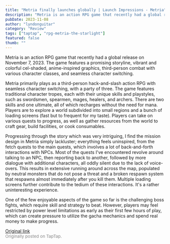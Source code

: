 ```yaml
---
title: "Metria finally launches globally | Launch Impressions - Metria"
description: "Metria is an action RPG game that recently had a global release on November 7, 2023. The game features a promising storyline, vibrant and colorful cel-shaded, anime-inspired graphics, third-person combat with various character classes, and seamless character switching."
pubDate: 2023-11-08
author: "lyndonguitar"
category: "Review"
tags: ["taptap", "rpg-metria-the-starlight"]
featured: false
thumb: ""
---
```


Metria is an action RPG game that recently had a global release on November 7, 2023. The game features a promising storyline, vibrant and colorful cel-shaded, anime-inspired graphics, third-person combat with various character classes, and seamless character switching.

Metria primarily plays as a third-person hack-and-slash action RPG with seamless character switching, with a party of three. The game features traditional character tropes, each with their unique skills and playstyles, such as swordsmen, spearmen, mages, healers, and archers. There are two skills and one ultimate, all of which recharges without the need for mana. Players are to explore a world subdivided into small regions and a bunch of loading screens (fast but to frequent for my taste). Players can take on various quests to progress, as well as gather resources from the world to craft gear, build facilities, or cook consumables.

Progressing through the story which was very intriguing, I find the mission design in Metria simply lackluster; everything feels uninspired, from the fetch quests to the main quests, which involves a lot of back-and-forth interactions with NPCs. Most of the quests I've encountered revolve around talking to an NPC, then reporting back to another, followed by more dialogue with additional characters, all oddly silent due to the lack of voice-overs. This results in extensive running around across the map, populated by neutral monsters that do not pose a threat and a broken respawn system that respawns almost immediately after you kill them. Multiple loading screens further contribute to the tedium of these interactions. It's a rather uninteresting experience.

One of the few enjoyable aspects of the game so far is the challenging boss fights, which require skill and strategy to beat. However, players may feel restricted by power level limitations as early as their first few hours of play, which can create pressure to utilize the gacha mechanics and spend real money to make progress.

[Original link](https://www.taptap.io/post/6522695)<br><span style="font-size: 0.95em; color: #888;">Originally posted on TapTap.</span>

